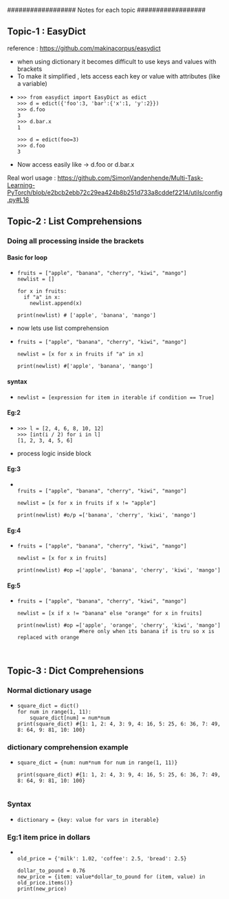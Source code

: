 ################## Notes for each topic ##################
## Topic-1 : EasyDict

reference : https://github.com/makinacorpus/easydict

* when using dictionary it becomes difficult to use keys and values with brackets
* To make it simplified , lets access each key or value with attributes (like a variable)
* ```  
  >>> from easydict import EasyDict as edict
  >>> d = edict({'foo':3, 'bar':{'x':1, 'y':2}})
  >>> d.foo
  3
  >>> d.bar.x
  1

  >>> d = edict(foo=3)
  >>> d.foo
  3

* Now access easily like -> d.foo  or d.bar.x

Real worl usage : https://github.com/SimonVandenhende/Multi-Task-Learning-PyTorch/blob/e2bcb2ebb72c29ea424b8b251d733a8cddef2214/utils/config.py#L16


## Topic-2 : List Comprehensions

### Doing all processing inside the brackets 
#### Basic for loop
* ```  
  fruits = ["apple", "banana", "cherry", "kiwi", "mango"]
  newlist = []

  for x in fruits:
    if "a" in x:
      newlist.append(x)

  print(newlist) # ['apple', 'banana', 'mango']

* now lets use list comprehension

* ```
  fruits = ["apple", "banana", "cherry", "kiwi", "mango"]

  newlist = [x for x in fruits if "a" in x]
  
  print(newlist) #['apple', 'banana', 'mango']
  
#### syntax 

* ```
  newlist = [expression for item in iterable if condition == True]

#### Eg:2 
* ```  
  >>> l = [2, 4, 6, 8, 10, 12]
  >>> [int(i / 2) for i in l]
  [1, 2, 3, 4, 5, 6]
  
* process logic inside block

#### Eg:3
* ```  

  fruits = ["apple", "banana", "cherry", "kiwi", "mango"]

  newlist = [x for x in fruits if x != "apple"]

  print(newlist) #o/p =['banana', 'cherry', 'kiwi', 'mango']
  
#### Eg:4

* ```    
  fruits = ["apple", "banana", "cherry", "kiwi", "mango"]

  newlist = [x for x in fruits]

  print(newlist) #op =['apple', 'banana', 'cherry', 'kiwi', 'mango']
  
#### Eg:5

* ```  
  fruits = ["apple", "banana", "cherry", "kiwi", "mango"]

  newlist = [x if x != "banana" else "orange" for x in fruits]

  print(newlist) #op =['apple', 'orange', 'cherry', 'kiwi', 'mango'] 
                      #here only when its banana if is tru so x is replaced with orange
                      
                      
## Topic-3 : Dict Comprehensions
### Normal dictionary usage
* ```  
  square_dict = dict()
  for num in range(1, 11):
      square_dict[num] = num*num
  print(square_dict) #{1: 1, 2: 4, 3: 9, 4: 16, 5: 25, 6: 36, 7: 49, 8: 64, 9: 81, 10: 100}

### dictionary comprehension example
* ```  
  square_dict = {num: num*num for num in range(1, 11)}
  
  print(square_dict) #{1: 1, 2: 4, 3: 9, 4: 16, 5: 25, 6: 36, 7: 49, 8: 64, 9: 81, 10: 100}


### Syntax
* ```  
  dictionary = {key: value for vars in iterable}
  
### Eg:1 item price in dollars
* ```    
  
  old_price = {'milk': 1.02, 'coffee': 2.5, 'bread': 2.5}

  dollar_to_pound = 0.76
  new_price = {item: value*dollar_to_pound for (item, value) in old_price.items()}
  print(new_price)

